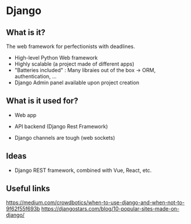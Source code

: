 # Django
## What is it?
The web framework for perfectionists with deadlines.
- High-level Python Web framework
- Highly scalable (a project made of different apps)
- "Batteries included" : Many libraies out of the box -> ORM, authentication, ...
- Django Admin panel available upon project creation
## What is it used for?
- Web app
- API backend (Django Rest Framework)

- Django channels are tough (web sockets)

## Ideas

- Django REST framework, combined with Vue, React, etc.

## Useful links
https://medium.com/crowdbotics/when-to-use-django-and-when-not-to-9f62f55f693b
https://djangostars.com/blog/10-popular-sites-made-on-django/